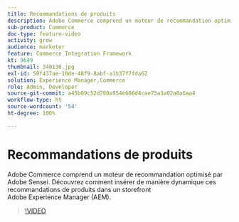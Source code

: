 ```yaml
---
title: Recommandations de produits
description: Adobe Commerce comprend un moteur de recommandation optimisé par Adobe Sensei. Découvrez comment insérer de manière dynamique ces recommandations de produits dans un storefront Adobe Experience Manager (AEM).
sub-product: Commerce
doc-type: feature-video
activity: grow
audience: marketer
feature: Commerce Integration Framework
kt: 9649
thumbnail: 340130.jpg
exl-id: 50f437ae-10de-48f9-8abf-a1b37f7fda62
solution: Experience Manager,Commerce
role: Admin, Developer
source-git-commit: a45b09c52d780a954e606d4cae73a3a02a8a6aa4
workflow-type: ht
source-wordcount: '54'
ht-degree: 100%

---
```


# Recommandations de produits

Adobe Commerce comprend un moteur de recommandation optimisé par Adobe Sensei. Découvrez comment insérer de manière dynamique ces recommandations de produits dans un storefront Adobe Experience Manager (AEM).

>[!VIDEO](https://video.tv.adobe.com/v/342991/?learn=on&captions=fre_fr)
